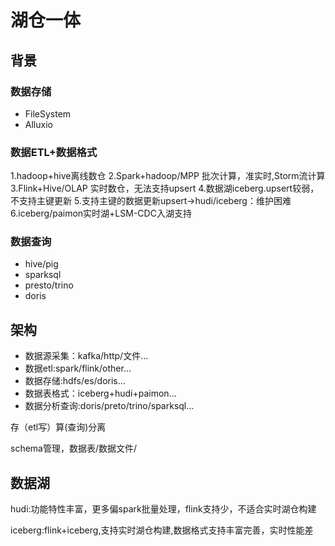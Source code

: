 # 湖仓一体

## 背景

### 数据存储

- FileSystem
- Alluxio

### 数据ETL+数据格式
1.hadoop+hive离线数仓
2.Spark+hadoop/MPP 批次计算，准实时,Storm流计算
3.Flink+Hive/OLAP 实时数仓，无法支持upsert
4.数据湖iceberg.upsert较弱，不支持主键更新
5.支持主键的数据更新upsert->hudi/iceberg：维护困难
6.iceberg/paimon实时湖+LSM-CDC入湖支持
### 数据查询

- hive/pig
- sparksql
- presto/trino
- doris


## 架构

- 数据源采集：kafka/http/文件...
- 数据etl:spark/flink/other...
- 数据存储:hdfs/es/doris...
- 数据表格式：iceberg+hudi+paimon...
- 数据分析查询:doris/preto/trino/sparksql...

存（etl写）算(查询)分离

schema管理，数据表/数据文件/

## 数据湖

hudi:功能特性丰富，更多偏spark批量处理，flink支持少，不适合实时湖仓构建

iceberg:flink+iceberg,支持实时湖仓构建,数据格式支持丰富完善，实时性能差